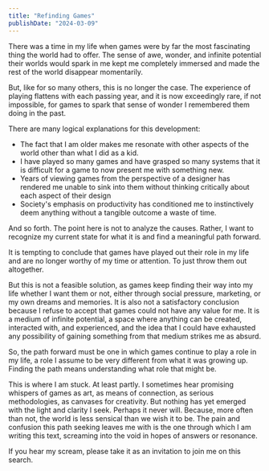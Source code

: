 ```yaml
---
title: "Refinding Games"
publishDate: "2024-03-09"
---
```


There was a time in my life when games were by far the most fascinating thing the world had to offer. The sense of awe, wonder, and infinite potential their worlds would spark in me kept me completely immersed and made the rest of the world disappear momentarily.

But, like for so many others, this is no longer the case. The experience of playing flattens with each passing year, and it is now exceedingly rare, if not impossible, for games to spark that sense of wonder I remembered them doing in the past.

There are many logical explanations for this development:

- The fact that I am older makes me resonate with other aspects of the world other than what I did as a kid.
- I have played so many games and have grasped so many systems that it is difficult for a game to now present me with something new.
- Years of viewing games from the perspective of a designer has rendered me unable to sink into them without thinking critically about each aspect of their design
- Society's emphasis on productivity has conditioned me to instinctively deem anything without a tangible outcome a waste of time.

And so forth. The point here is not to analyze the causes. Rather, I want to recognize my current state for what it is and find a meaningful path forward.

It is tempting to conclude that games have played out their role in my life and are no longer worthy of my time or attention. To just throw them out altogether.

But this is not a feasible solution, as games keep finding their way into my life whether I want them or not, either through social pressure, marketing, or my own dreams and memories. It is also not a satisfactory conclusion because I refuse to accept that games could not have any value for me. It is a medium of infinite potential, a space where anything can be created, interacted with, and experienced, and the idea that I could have exhausted any possibility of gaining something from that medium strikes me as absurd.

So, the path forward must be one in which games continue to play a role in my life, a role I assume to be very different from what it was growing up. Finding the path means understanding what role that might be.

This is where I am stuck. At least partly. I sometimes hear promising whispers of games as art, as means of connection, as serious methodologies, as canvases for creativity. But nothing has yet emerged with the light and clarity I seek. Perhaps it never will. Because, more often than not, the world is less sensical than we wish it to be. The pain and confusion this path seeking leaves me with is the one through which I am writing this text, screaming into the void in hopes of answers or resonance.

If you hear my scream, please take it as an invitation to join me on this search.
